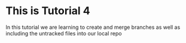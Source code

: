 # This is Tutorial 4

In
this tutorial we are learning to create and merge branches as well as including the untracked files into
our local repo